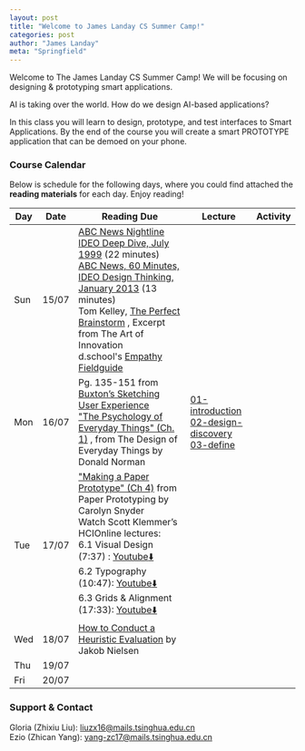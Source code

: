 ```yaml
---
layout: post
title: "Welcome to James Landay CS Summer Camp!"
categories: post
author: "James Landay"
meta: "Springfield"
---
```


Welcome to The James Landay CS Summer Camp! We will be focusing on designing & prototyping smart applications.

AI is taking over the world. How do we design AI-based applications?

In this class you will learn to design, prototype, and test interfaces to Smart Applications. By the end of the course you will create a smart PROTOTYPE application that can be demoed on your phone. 

### Course Calendar

Below is schedule for the following days, where you could find attached the **reading materials** for each day. Enjoy reading!


| Day    | Date     | Reading Due         | Lecture                  | Activity             |
| ------ | -------- | ------------------- | ------------------------ | -------------------- |
| Sun    | 15/07    | [ABC News Nightline IDEO Deep Dive, July 1999](http://hci.stanford.edu/courses/cs147/2017/au/videos/ABCNews-Nightline_IDEO_July1999.mp4) (22 minutes)  <br> [ABC News, 60 Minutes, IDEO Design Thinking, January 2013](http://hci.stanford.edu/courses/cs147/2017/au/videos/60Minutes_IDEO_January2013.mp4) (13 minutes)    <br> Tom Kelley, [The Perfect Brainstorm](https://github.com/china-teaching/viax-summer-2018/raw/master/resources/Sun/Kelley_TheArtOfInnovation_Chapter4ThePerfectBrainstorm.pdf) , Excerpt from The Art of Innovation  <br> d.school's  [Empathy Fieldguide](https://github.com/china-teaching/viax-summer-2018/raw/master/resources/Sun/FIELDGUIDE-Screen-DTBC-March-2015-V2.pdf)      |          |   |
| Mon    | 16/07    | Pg. 135-151 from  [Buxton’s Sketching User Experience](https://github.com/china-teaching/viax-summer-2018/raw/master/resources/Mon/Buxton_lowRes.pdf)   <br> ["The Psychology of Everyday Things" (Ch. 1)](https://github.com/china-teaching/viax-summer-2018/raw/master/resources/Mon/Norman-Ch1.PDF)  , from The Design of Everyday Things by Donald Norman           | [01-introduction](https://github.com/china-teaching/viax-summer-2018/raw/master/resources/Mon/01-introduction.pdf) <br>  [02-design-discovery](https://github.com/china-teaching/viax-summer-2018/raw/master/resources/Mon/02-design-discovery.pdf) <br> [03-define](https://github.com/china-teaching/viax-summer-2018/raw/master/resources/Mon/03-define.pdf)             |              |
| Tue    | 17/07    | ["Making a Paper Prototype" (Ch 4)](https://github.com/china-teaching/viax-summer-2018/raw/master/resources/Tue/Snyder-Ch4.PDF)  from Paper Prototyping by Carolyn Snyder  <br> Watch Scott Klemmer’s HCIOnline lectures:  <br>  6.1 Visual Design (7:37) : [Youtube](https://www.youtube.com/watch?v=TIg8ab4PqbU&index=1&list=PLNtQfKgd43l2kR11FzLF2cXd_fp3kj7jD)[:arrow_down:](https://github.com/china-teaching/viax-summer-2018/raw/master/resources/Tue/Visual-Design.mp4)   <br>  6.2 Typography (10:47): [Youtube](https://www.youtube.com/watch?v=82gp_2vqLTc&list=PLNtQfKgd43l2kR11FzLF2cXd_fp3kj7jD&index=2)[:arrow_down:](https://github.com/china-teaching/viax-summer-2018/raw/master/resources/Tue/Typography.mp4) <br>  6.3 Grids & Alignment (17:33): [Youtube](https://www.youtube.com/watch?v=iV9FVoCCT74&list=PLNtQfKgd43l2kR11FzLF2cXd_fp3kj7jD&index=3)[:arrow_down:](https://github.com/china-teaching/viax-summer-2018/raw/master/resources/Tue/Grids-Alignment.mp4)     |        |          |
| Wed    | 18/07    | [How to Conduct a Heuristic Evaluation](http://www.useit.com/articles/how-to-conduct-a-heuristic-evaluation/)  by Jakob Nielsen       |          |         |
| Thu    | 19/07    |     |        |    |
| Fri    | 20/07    |     |       |    |


### Support & Contact
Gloria (Zhixiu Liu): liuzx16@mails.tsinghua.edu.cn  
Ezio (Zhican Yang): yang-zc17@mails.tsinghua.edu.cn


